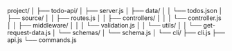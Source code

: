 project/
│
├── todo-api/
│   ├── server.js
│   ├── data/
│   │   └── todos.json
│   ├── source/
│   │   ├── routes.js
│   │   ├── controllers/
│   │   │   └── controller.js
│   │   ├── middleware/
│   │   │   └── validation.js
│   │   └── utils/
│   │       └── get-request-data.js
│   └── schemas/ 
│       └── schema.js 
│
└── cli/
    ├── cli.js
    ├── api.js
    └── commands.js
